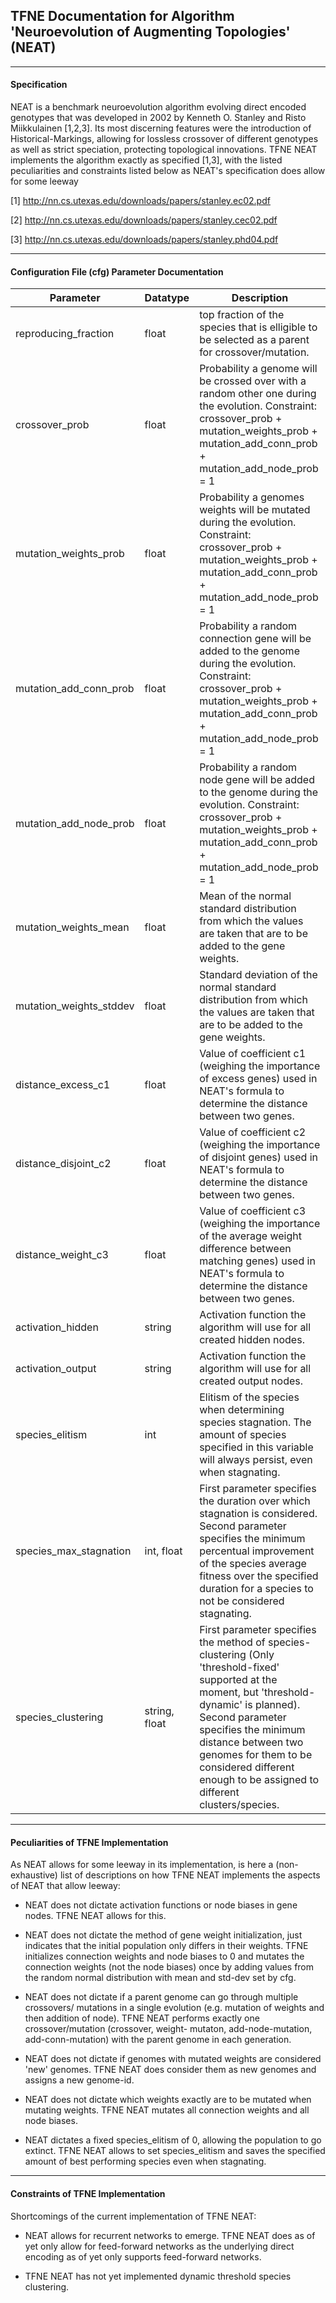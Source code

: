 ## TFNE Documentation for Algorithm 'Neuroevolution of Augmenting Topologies' (NEAT) ##

--------------------------------------------------------------------------------

#### Specification ####

NEAT is a benchmark neuroevolution algorithm evolving direct encoded genotypes
that was developed in 2002 by Kenneth O. Stanley and Risto Miikkulainen [1,2,3].
Its most discerning features were the introduction of Historical-Markings,
allowing for lossless crossover of different genotypes as well as strict
speciation, protecting topological innovations. TFNE NEAT implements the
algorithm exactly as specified [1,3], with the listed peculiarities and
constraints listed below as NEAT's specification does allow for some leeway

[1] http://nn.cs.utexas.edu/downloads/papers/stanley.ec02.pdf

[2] http://nn.cs.utexas.edu/downloads/papers/stanley.cec02.pdf

[3] http://nn.cs.utexas.edu/downloads/papers/stanley.phd04.pdf



--------------------------------------------------------------------------------

#### Configuration File (cfg) Parameter Documentation ####

Parameter               | Datatype      | Description
------------------------|---------------|-------------------------------------
reproducing_fraction    | float         | top fraction of the species that is elligible to be selected as a parent for crossover/mutation.
crossover_prob          | float         | Probability a genome will be crossed over with a random other one during the evolution. Constraint: crossover_prob + mutation_weights_prob + mutation_add_conn_prob + mutation_add_node_prob = 1
mutation_weights_prob   | float         | Probability a genomes weights will be mutated during the evolution. Constraint: crossover_prob + mutation_weights_prob + mutation_add_conn_prob + mutation_add_node_prob = 1
mutation_add_conn_prob  | float         | Probability a random connection gene will be added to the genome during the evolution. Constraint: crossover_prob + mutation_weights_prob + mutation_add_conn_prob + mutation_add_node_prob = 1
mutation_add_node_prob  | float         | Probability a random node gene will be added to the genome during the evolution. Constraint: crossover_prob + mutation_weights_prob + mutation_add_conn_prob + mutation_add_node_prob = 1
mutation_weights_mean   | float         | Mean of the normal standard distribution from which the values are taken that are to be added to the gene weights.
mutation_weights_stddev | float         | Standard deviation of the normal standard distribution from which the values are taken that are to be added to the gene weights.
distance_excess_c1      | float         | Value of coefficient c1 (weighing the importance of excess genes) used in NEAT's formula to determine the distance between two genes.
distance_disjoint_c2    | float         | Value of coefficient c2 (weighing the importance of disjoint genes) used in NEAT's formula to determine the distance between two genes.
distance_weight_c3      | float         | Value of coefficient c3 (weighing the importance of the average weight difference between matching genes) used in NEAT's formula to determine the distance between two genes.
activation_hidden       | string        | Activation function the algorithm will use for all created hidden nodes.
activation_output       | string        | Activation function the algorithm will use for all created output nodes.
species_elitism         | int           | Elitism of the species when determining species stagnation. The amount of species specified in this variable will always persist, even when stagnating.
species_max_stagnation  | int, float    | First parameter specifies the duration over which stagnation is considered. Second parameter specifies the minimum percentual improvement of the species average fitness over the specified duration for a species to not be considered stagnating.
species_clustering      | string, float | First parameter specifies the method of species-clustering (Only 'threshold-fixed' supported at the moment, but 'threshold-dynamic' is planned). Second parameter specifies the minimum distance between two genomes for them to be considered different enough to be assigned to different clusters/species.



--------------------------------------------------------------------------------

#### Peculiarities of TFNE Implementation ####

As NEAT allows for some leeway in its implementation, is here a (non-exhaustive)
list of descriptions on how TFNE NEAT implements the aspects of NEAT that allow
leeway:

* NEAT does not dictate activation functions or node biases in gene nodes. TFNE
  NEAT allows for this.

* NEAT does not dictate the method of gene weight initialization, just indicates
  that the initial population only differs in their weights. TFNE initializes
  connection weights and node biases to 0 and mutates the connection weights
  (not the node biases) once by adding values from the random normal
  distribution with mean and std-dev set by cfg.

* NEAT does not dictate if a parent genome can go through multiple crossovers/
  mutations in a single evolution (e.g. mutation of weights and then addition of
  node). TFNE NEAT performs exactly one crossover/mutation (crossover, weight-
  mutaton, add-node-mutation, add-conn-mutation) with the parent genome in each
  generation.

* NEAT does not dictate if genomes with mutated weights are considered 'new'
  genomes. TFNE NEAT does consider them as new genomes and assigns a new
  genome-id.

* NEAT does not dictate which weights exactly are to be mutated when mutating
  weights. TFNE NEAT mutates all connection weights and all node biases.

* NEAT dictates a fixed species_elitism of 0, allowing the population to go
  extinct. TFNE NEAT allows to set species_elitism and saves the specified
  amount of best performing species even when stagnating.



--------------------------------------------------------------------------------

#### Constraints of TFNE Implementation ####

Shortcomings of the current implementation of TFNE NEAT:

* NEAT allows for recurrent networks to emerge. TFNE NEAT does as of yet only
  allow for feed-forward networks as the underlying direct encoding as of yet
  only supports feed-forward networks.

* TFNE NEAT has not yet implemented dynamic threshold species clustering.
